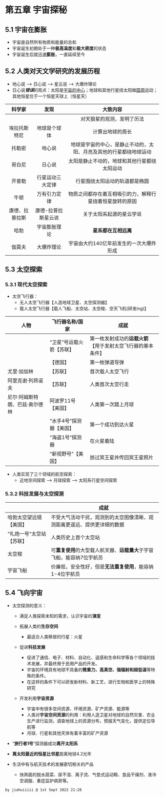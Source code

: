 # 第五章 宇宙探秘

## 5.1 宇宙在膨胀

- 宇宙是自然所有物质和能量的总和
- 宇宙诞生初期处于一种**极高温度**和**极大密度**的状态
- 宇宙诞生后就迅速**膨胀**，一直延续至今

## 5.2 人类对天文学研究的发展历程

- 地心说 ——> 日心说 ——> 星云说 ——> 大爆炸理论
- 日心说***错误***的观点：太阳是<u>宇宙的中心</u>；地球和其他行星绕太阳做<u>圆周</u>运动；其他恒星位于一个恒星天球上（恒星天）

|     科学家     |        发现         |                           大致内容                           |
| :------------: | :-----------------: | :----------------------------------------------------------: |
|                |                     |                  对天狼星的观测，发明了历法                  |
|  埃拉托斯特尼  |    地球是个球体     |                       计算出地球的周长                       |
|     托勒密     |       地心说        | 地球是宇宙的中心，是静止不动的，太阳、月亮及其他的行星都绕地球运动 |
|     哥白尼     |       日心说        |         太阳是静止不动的，地球和其他行星都绕太阳运动         |
|     开普勒     |  行星运动三大定律   |                行星围绕太阳运动的轨道都是椭圆                |
|      牛顿      |    万有引力定律     |   物质之间都存在着互相吸引的力，解释行星绕着恒星旋转的原因   |
| 康德、拉普拉斯 | 康德-拉普拉斯星云说 |                   关于太阳系起源的星云学说                   |
|      哈勃      |    宇宙膨胀理论     |                     **星系都在互相远离**                     |
|     伽莫夫     |     大爆炸理论      |           宇宙由大约140亿年前发生的一次大爆炸形成            |

## 5.3 太空探索

### 5.3.1 现代太空探索

- 太空飞行器：
  - 无人太空飞行器【人造地球卫星、太空探测器】
  - 载人太空飞行器【载人飞船、太空站、太空梭、空天飞机(研发ing)】

| 人物                           | 飞行器名称/国家          | 成就                                                         |
| ------------------------------ | ------------------------ | ------------------------------------------------------------ |
|                                | “卫星”号运载火箭【苏联】 | 第一枚发射成功的**运载火箭**【用于发射太空飞行器的基本条件】 |
|                                | 【德国】                 | 第一枚弹道导弹                                               |
| 尤里·加加林                    | 【苏联】                 | 首次载人太空飞行                                             |
| 阿里克谢·列昂诺夫              | 【苏联】                 | 人类首次太空行走                                             |
| 尼尔·阿姆斯特朗、巴兹·奥尔德林 | 阿波罗11号【美国】       | 人类第一次踏上月球                                           |
|                                | “水手4号”探测器【美国】  | 第一个成功到达火星                                           |
|                                | “海盗1号”探测器          | 在火星着陆                                                   |
|                                | “新视野号”【美国】       | 掠过冥王星并传回冥王星照片                                   |

- 人类实现了三个领域的航空探索：
  - 近地空间探索 ——> 月球探索 ——> 太阳系行星空间探索

### 5.3.2 科技发展与太空探测

|                          | 成就                                                         |
| ------------------------ | ------------------------------------------------------------ |
| 哈勃太空望远镜【美国】   | 不受大气活动干扰，观测到的太空图像清晰、观测距离更遥远、提供更详细的数据 |
| “礼炮一号“太空站【苏联】 | 人类历史上首个太空站                                         |
| 太空梭                   | 可**重复使用**的大型载人航天器、**运载量大**于宇宙飞船，能容纳7位宇航员 |
| 宇宙飞船                 | 价廉低，安全性好，但是**无法重复使用**，能容纳1-4位宇航员    |

## 5.4 飞向宇宙

- 太空探测的意义：

  - 满足人类探索未知的需求，认识宇宙的**演变** 

  - 拓展人类的**生存空间** 
    - 最适合人类移居的行星：火星

  - 促进**科技发展**
    - 促进了通信、电子、材料、自动化、遥感和生命科学等各个领域的技术发展，并最终用于民用产品的开发。
    - 宇宙的环境具有地球不具备的**微重力、高真空、强辐射和超低温**等特殊的条件。
    - 在这样的条件下可以研发新材料、新工艺，进行生物和医学上的特殊研究

  - 开发利用**宇宙资源**
    - 宇宙中有很多空间资源、环境资源、矿产资源、能源等
    - 人类对**宇宙空间资源**的利用：利用人造卫星对地球的自然灾害、农业生产进行监测，调查地球上的资源分布，预报天气变化，提供定位导航等
    - 月球、行星和其他天体有着丰富的矿产资源

- “**旅行者1号**“探测器成功**离开太阳系**

- **离太阳最近的恒星比邻星**距离地球4.2光年

- 生活中有与航天技术的发展密切相关的产品
  - 快熟面的脱水蔬菜、尿不湿、离子烫、气垫式运动鞋、食品干燥剂、液冷空调服、重症监护病房等。



`by jiahuiiiii @ 1st Sept 2022 21:28`